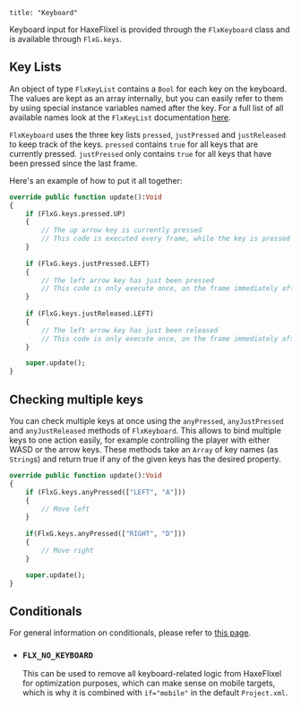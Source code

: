 ```
title: "Keyboard"
```

Keyboard input for HaxeFlixel is provided through the `FlxKeyboard` class and is available through `FlxG.keys`.

## Key Lists

An object of type `FlxKeyList` contains a `Bool` for each key on the keyboard. The values are kept as an array internally, but you can easily refer to them by using special instance variables named after the key. For a full list of all available names look at the `FlxKeyList` documentation [here](http://api.haxeflixel.com/types/flixel/input/keyboard/FlxKeyList.html).

`FlxKeyboard` uses the three key lists `pressed`, `justPressed` and `justReleased` to keep track of the keys. `pressed` contains `true` for all keys that are currently pressed. `justPressed` only contains `true` for all keys that have been pressed since the last frame.

Here's an example of how to put it all together:

``` haxe
override public function update():Void
{
	if (FlxG.keys.pressed.UP)
	{
		// The up arrow key is currently pressed
		// This code is executed every frame, while the key is pressed
	}
	
	if (FlxG.keys.justPressed.LEFT)
	{
		// The left arrow key has just been pressed
		// This code is only execute once, on the frame immediately after the key has been pressed
	}
	
	if (FlxG.keys.justReleased.LEFT)
	{
		// The left arrow key has just been released
		// This code is only execute once, on the frame immediately after the key has been released
	}

	super.update();
}
```

## Checking multiple keys

You can check multiple keys at once using the `anyPressed`, `anyJustPressed` and `anyJustReleased` methods of `FlxKeyboard`. This allows to bind multiple keys to one action easily, for example controlling the player with either WASD or the arrow keys. These methods take an `Array` of key names (as `String`s) and return true if any of the given keys has the desired property.

``` haxe
override public function update():Void
{
	if (FlxG.keys.anyPressed(["LEFT", "A"]))
	{
		// Move left
	}
	
	if(FlxG.keys.anyPressed(["RIGHT", "D"]))
	{
		// Move right
	}

	super.update();
}
```

## Conditionals

For general information on conditionals, please refer to [this page](http://haxeflixel.com/documentation/compiler-conditionals/).

* ### `FLX_NO_KEYBOARD`

	This can be used to remove all keyboard-related logic from HaxeFlixel for optimization purposes, which can make sense on mobile targets, which is why it is combined with `if="mobile"` in the default `Project.xml`.